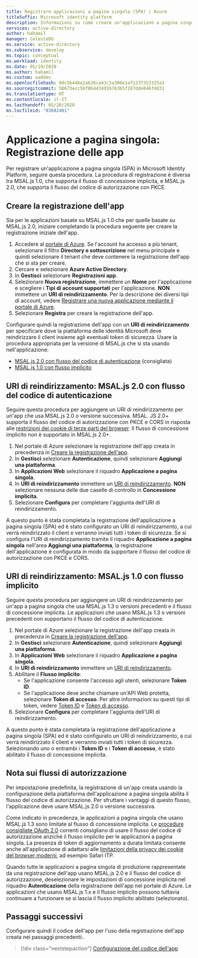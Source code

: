 ```yaml
---
title: Registrare applicazioni a pagina singola (SPA) | Azure
titleSuffix: Microsoft identity platform
description: Informazioni su come creare un'applicazione a pagina singola (registrazione dell'app)
services: active-directory
author: hahamil
manager: CelesteDG
ms.service: active-directory
ms.subservice: develop
ms.topic: conceptual
ms.workload: identity
ms.date: 05/19/2020
ms.author: hahamil
ms.custom: aaddev
ms.openlocfilehash: 9dc5b446e2ab26ca43c2a300e1af1237353325a3
ms.sourcegitcommit: 50673ecc5bf8b443491b763b5f287dde046fdd31
ms.translationtype: HT
ms.contentlocale: it-IT
ms.lasthandoff: 05/20/2020
ms.locfileid: "83682401"
---
```

# <a name="single-page-application-app-registration"></a>Applicazione a pagina singola: Registrazione delle app

Per registrare un'applicazione a pagina singola (SPA) in Microsoft Identity Platform, seguire questa procedura. La procedura di registrazione è diversa tra MSAL.js 1.0, che supporta il flusso di concessione implicita, e MSAL.js 2.0, che supporta il flusso del codice di autorizzazione con PKCE.

## <a name="create-the-app-registration"></a>Creare la registrazione dell'app

Sia per le applicazioni basate su MSAL.js 1.0 che per quelle basate su MSAL.js 2.0, iniziare completando la procedura seguente per creare la registrazione iniziale dell'app.

1. Accedere al [portale di Azure](https://portal.azure.com). Se l'account ha accesso a più tenant, selezionare il filtro **Directory e sottoscrizione** nel menu principale e quindi selezionare il tenant che deve contenere la registrazione dell'app che si sta per creare.
1. Cercare e selezionare **Azure Active Directory**.
1. In **Gestisci** selezionare **Registrazioni app**.
1. Selezionare **Nuova registrazione**, immettere un **Nome** per l'applicazione e scegliere i **Tipi di account supportati** per l'applicazione. **NON** immettere un **URI di reindirizzamento**. Per la descrizione dei diversi tipi di account, vedere [Registrare una nuova applicazione mediante il portale di Azure](quickstart-register-app.md#register-a-new-application-using-the-azure-portal).
1. Selezionare **Registra** per creare la registrazione dell'app.

Configurare quindi la registrazione dell'app con un **URI di reindirizzamento** per specificare dove la piattaforma delle identità Microsoft deve reindirizzare il client insieme agli eventuali token di sicurezza. Usare la procedura appropriata per la versione di MSAL.js che si sta usando nell'applicazione:

- [MSAL.js 2.0 con flusso del codice di autenticazione](#redirect-uri-msaljs-20-with-auth-code-flow) (consigliata)
- [MSAL.js 1.0 con flusso implicito](#redirect-uri-msaljs-10-with-implicit-flow)

## <a name="redirect-uri-msaljs-20-with-auth-code-flow"></a>URI di reindirizzamento: MSAL.js 2.0 con flusso del codice di autenticazione

Seguire questa procedura per aggiungere un URI di reindirizzamento per un'app che usa MSAL.js 2.0 o versione successiva. MSAL. JS 2.0+ supporta il flusso del codice di autorizzazione con PKCE e CORS in risposta alle [restrizioni dei cookie di terze parti del browser](reference-third-party-cookies-spas.md). Il flusso di concessione implicito non è supportato in MSAL.js 2.0+.

1. Nel portale di Azure selezionare la registrazione dell'app creata in precedenza in [Creare la registrazione dell'app](#create-the-app-registration).
1. In **Gestisci** selezionare **Autenticazione**, quindi selezionare **Aggiungi una piattaforma**.
1. In **Applicazioni Web** selezionare il riquadro **Applicazione a pagina singola**.
1. In **URI di reindirizzamento** immettere un [URI di reindirizzamento](reply-url.md). **NON** selezionare nessuna delle due caselle di controllo in **Concessione implicita**.
1. Selezionare **Configura** per completare l'aggiunta dell'URI di reindirizzamento.

A questo punto è stata completata la registrazione dell'applicazione a pagina singola (SPA) ed è stato configurato un URI di reindirizzamento, a cui verrà reindirizzato il client e verranno inviati tutti i token di sicurezza. Se si configura l'URI di reindirizzamento tramite il riquadro **Applicazione a pagina singola** nell'area **Aggiungi una piattaforma**, la registrazione dell'applicazione è configurata in modo da supportare il flusso del codice di autorizzazione con PKCE e CORS.

## <a name="redirect-uri-msaljs-10-with-implicit-flow"></a>URI di reindirizzamento: MSAL.js 1.0 con flusso implicito

Seguire questa procedura per aggiungere un URI di reindirizzamento per un'app a pagina singola che usa MSAL.js 1.3 o versioni precedenti e il flusso di concessione implicita. Le applicazioni che usano MSAL.js 1.3 o versioni precedenti non supportano il flusso del codice di autenticazione.

1. Nel portale di Azure selezionare la registrazione dell'app creata in precedenza in [Creare la registrazione dell'app](#create-the-app-registration).
1. In **Gestisci** selezionare **Autenticazione**, quindi selezionare **Aggiungi una piattaforma**.
1. In **Applicazioni Web** selezionare il riquadro **Applicazione a pagina singola**.
1. In **URI di reindirizzamento** immettere un [URI di reindirizzamento](reply-url.md).
1. Abilitare il **Flusso implicito**:
    - Se l'applicazione consente l'accesso agli utenti, selezionare **Token ID**.
    - Se l'applicazione deve anche chiamare un'API Web protetta, selezionare **Token di accesso**. Per altre informazioni su questi tipi di token, vedere [Token ID](id-tokens.md) e [Token di accesso](access-tokens.md).
1. Selezionare **Configura** per completare l'aggiunta dell'URI di reindirizzamento.

A questo punto è stata completata la registrazione dell'applicazione a pagina singola (SPA) ed è stato configurato un URI di reindirizzamento, a cui verrà reindirizzato il client e verranno inviati tutti i token di sicurezza. Selezionando uno o entrambi i **Token ID** e i **Token di accesso**, è stato abilitato il flusso di concessione implicita.

## <a name="note-about-authorization-flows"></a>Nota sui flussi di autorizzazione

Per impostazione predefinita, la registrazione di un'app creata usando la configurazione della piattaforma dell'applicazione a pagina singola abilita il flusso del codice di autorizzazione. Per sfruttare i vantaggi di questo flusso, l'applicazione deve usare MSAL.js 2.0 o versione successiva.

Come indicato in precedenza, le applicazioni a pagina singola che usano MSAL.js 1.3 sono limitate al flusso di concessione implicita. Le [procedure consigliate OAuth 2.0](v2-oauth2-auth-code-flow.md) correnti consigliano di usare il flusso del codice di autorizzazione anziché il flusso implicito per le applicazioni a pagina singola. La presenza di token di aggiornamento a durata limitata consente anche all'applicazione di adattarsi alle [limitazioni della privacy dei cookie del browser moderni](reference-third-party-cookies-spas.md), ad esempio Safari ITP.

Quando tutte le applicazioni a pagina singola di produzione rappresentate da una registrazione dell'app usano MSAL.js 2.0 e il flusso del codice di autorizzazione, deselezionare le impostazioni di concessione implicita nel riquadro **Autenticazione** della registrazione dell'app nel portale di Azure. Le applicazioni che usano MSAL.js 1.x e il flusso implicito possono tuttavia continuare a funzionare se si lascia il flusso implicito abilitato (selezionato).

## <a name="next-steps"></a>Passaggi successivi

Configurare quindi il codice dell'app per l'uso della registrazione dell'app creata nei passaggi precedenti:.

> [!div class="nextstepaction"]
> [Configurazione del codice dell'app](scenario-spa-app-configuration.md)
